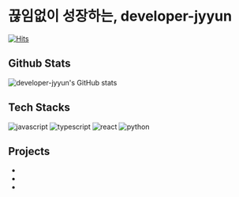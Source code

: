 # 끊임없이 성장하는, developer-jyyun
[![Hits](https://hits.seeyoufarm.com/api/count/incr/badge.svg?url=https%3A%2F%2Fgithub.com%2Fdeveloper-jyyun&count_bg=%2379C83D&title_bg=%23555555&icon=&icon_color=%23E7E7E7&title=hits&edge_flat=false)](https://hits.seeyoufarm.com)

## Github Stats
![developer-jyyun's GitHub stats](https://github-readme-stats.vercel.app/api?username=developer-jyyun)

## Tech Stacks
![javascript](https://img.shields.io/badge/JavaScript-323330?style=for-the-badge&logo=javascript&logoColor=F7DF1E)
![typescript](https://img.shields.io/badge/TypeScript-007ACC?style=for-the-badge&logo=typescript&logoColor=white)
![react](https://img.shields.io/badge/React-20232A?style=for-the-badge&logo=react&logoColor=61DAFB)
![python](https://img.shields.io/badge/Python-FFD43B?style=for-the-badge&logo=python&logoColor=blue)

## Projects

*
*
*
